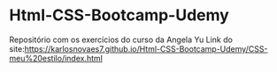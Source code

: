 # Html-CSS-Bootcamp-Udemy
Repositório com os exercícios do curso da Angela Yu
Link do site:https://karlosnovaes7.github.io/Html-CSS-Bootcamp-Udemy/CSS-meu%20estilo/index.html
